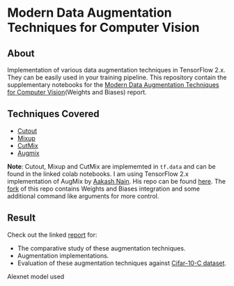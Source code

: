 # Modern Data Augmentation Techniques for Computer Vision

## About

Implementation of various data augmentation techniques in TensorFlow 2.x. They can be easily used in your training pipeline. This repository contain the supplementary notebooks for the [Modern Data Augmentation Techniques for Computer Vision](https://app.wandb.ai/authors/tfaugmentation/reports/Modern-Data-Augmentation-Techniques-for-Computer-Vision--VmlldzoxNDA2NTc)(Weights and Biases) report.

## Techniques Covered

* [Cutout](https://github.com/ayulockin/DataAugmentationTF/blob/master/CIFAR_10_with_Cutout_Augmentation.ipynb)
* [Mixup](https://github.com/ayulockin/DataAugmentationTF/blob/master/CIFAR_10_with_Mixup_Augmentation.ipynb)
* [CutMix](https://github.com/ayulockin/DataAugmentationTF/blob/master/CIFAR_10_with_CutMix_Augmentation.ipynb)
* [Augmix](https://github.com/ayulockin/DataAugmentationTF/blob/master/Cifar_10_with_AugMix_Augmentation.ipynb)

**Note**: Cutout, Mixup and CutMix are implememted in `tf.data` and can be found in the linked colab notebooks. I am using TensorFlow 2.x implementation of AugMix by [Aakash Nain](https://twitter.com/A_K_Nain?s=09). His repo can be found [here](https://github.com/AakashKumarNain/AugMix_TF2). The [fork](https://github.com/ayulockin/AugMix_TF2) of this repo contains Weights and Biases integration and some additional command like arguments for more control.   

## Result

Check out the linked [report](https://app.wandb.ai/authors/tfaugmentation/reports/Modern-Data-Augmentation-Techniques-for-Computer-Vision--VmlldzoxNDA2NTc) for:

* The comparative study of these augmentation techniques. 
* Augmentation implementations.
* Evaluation of these augmentation techniques against [Cifar-10-C dataset](https://zenodo.org/record/2535967).

Alexnet model used
